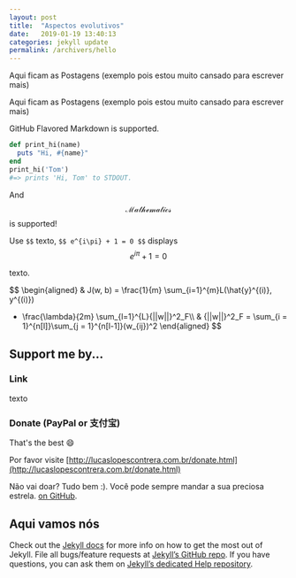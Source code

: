 ```yaml
---
layout: post
title:  "Aspectos evolutivos"
date:   2019-01-19 13:40:13
categories: jekyll update
permalink: /archivers/hello
---
```


Aqui ficam as Postagens (exemplo pois estou muito cansado para escrever mais)

Aqui ficam as Postagens (exemplo pois estou muito cansado para escrever mais)

<!--more-->

GitHub Flavored Markdown is supported.

```ruby
def print_hi(name)
  puts "Hi, #{name}"
end
print_hi('Tom')
#=> prints 'Hi, Tom' to STDOUT.
```

And $$\mathcal{ Mathematics }$$ is supported!

Use `$$` texto, `$$ e^{i\pi} + 1 = 0 $$` displays $$  e^{i\pi} + 1 = 0  $$

texto.

$$
\begin{aligned}
& J(w, b) = \frac{1}{m} \sum_{i=1}^{m}L(\hat{y}^{(i)}, y^{(i)})
+ \frac{\lambda}{2m} \sum_{l=1}^{L}{||w||}^2_F\\\\
& {||w||}^2_F = \sum_{i = 1}^{n[l]}\sum_{j = 1}^{n[l-1]}(w_{ij})^2
\end{aligned}
$$


## Support me by... ##

### Link ###

texto

### Donate (PayPal or 支付宝) ###

That's the best :smile: 

Por favor visite [http://lucaslopescontrera.com.br/donate.html](http://lucaslopescontrera.com.br/donate.html)


Não vai doar? Tudo bem :). Você pode sempre mandar a sua preciosa estrela. [on GitHub][github-easybook].

## Aqui vamos nós ##

Check out the [Jekyll docs][jekyll] for more info on how to get the most out of Jekyll. File all bugs/feature requests at [Jekyll’s GitHub repo][jekyll-gh]. If you have questions, you can ask them on [Jekyll’s dedicated Help repository][jekyll-help].

[jekyll]:      http://jekyllrb.com
[jekyll-gh]:   https://github.com/jekyll/jekyll
[jekyll-help]: https://github.com/jekyll/jekyll-help
[frontmatter]: http://jekyllrb.com/docs/frontmatter/
[github-easybook]: https://github.com/laobubu/jekyll-theme-EasyBook
